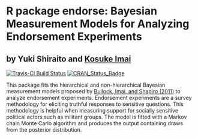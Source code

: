 # R package endorse: Bayesian Measurement Models for Analyzing Endorsement Experiments 
## by Yuki Shiraito and [Kosuke Imai](http://imai.princeton.edu)
[![Travis-CI Build Status](https://travis-ci.org/SensitiveQuestions/endorse.png?branch=master)](https://travis-ci.org/SensitiveQuestions/endorse) [![CRAN_Status_Badge](http://www.r-pkg.org/badges/version/endorse)](https://cran.r-project.org/package=endorse)

This package fits the hierarchical and non-hierarchical Bayesian measurement models proposed by [Bullock, Imai, and Shapiro (2011)](https://doi.org/10.1093/pan/mpr031) to analyze endorsement experiments.  Endorsement experiments are a survey methodology for eliciting truthful responses to sensitive questions.  This methodology is helpful when measuring support for socially sensitive political actors such as militant groups.  The model is fitted with a Markov chain Monte Carlo algorithm and produces the output containing draws from the posterior distribution. 
